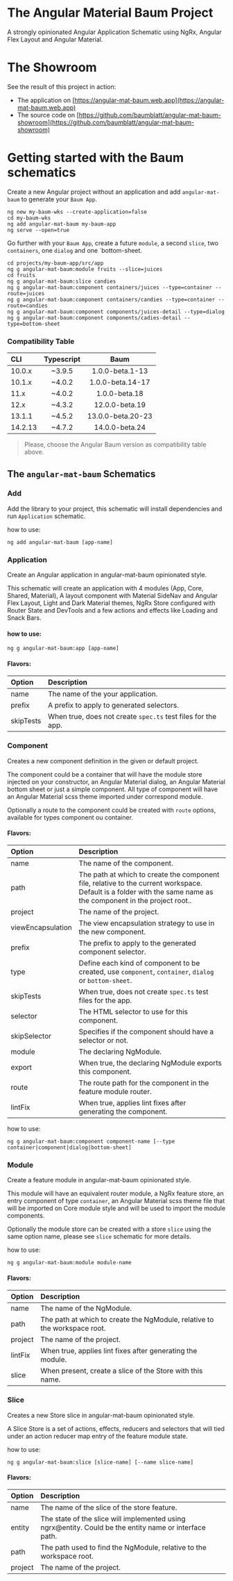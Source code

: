 # The Angular Material Baum Project

A strongly opinionated Angular Application Schematic using NgRx, Angular Flex Layout and Angular Material.

# The Showroom

See the result of this project in action:
- The application on [https://angular-mat-baum.web.app](https://angular-mat-baum.web.app)
- The source code on [https://github.com/baumblatt/angular-mat-baum-showroom](https://github.com/baumblatt/angular-mat-baum-showroom)

# Getting started with the Baum schematics

Create a new Angular project without an application and add `angular-mat-baum` to generate your `Baum App`.

```
ng new my-baum-wks --create-application=false
cd my-baum-wks
ng add angular-mat-baum my-baum-app
ng serve --open=true
```

Go further with your `Baum App`, create a future `module`, a second `slice`, two `containers`, one `dialog` and one `bottom-sheet.

```
cd projects/my-baum-app/src/app
ng g angular-mat-baum:module fruits --slice=juices
cd fruits
ng g angular-mat-baum:slice candies
ng g angular-mat-baum:component containers/juices --type=container --route=juices
ng g angular-mat-baum:component containers/candies --type=container --route=candies
ng g angular-mat-baum:component components/juices-detail --type=dialog
ng g angular-mat-baum:component components/cadies-detail --type=bottom-sheet
```

### Compatibility Table

| CLI     | Typescript |       Baum        |
|:--------|:----------:|:-----------------:|
| 10.0.x  |   ~3.9.5   |  1.0.0-beta.1-13  |         
| 10.1.x  |   ~4.0.2   | 1.0.0-beta.14-17  |
| 11.x    |   ~4.0.2   |   1.0.0-beta.18   |
| 12.x    |   ~4.3.2   |  12.0.0-beta.19   |
| 13.1.1  |   ~4.5.2   | 13.0.0-beta.20-23 |
| 14.2.13 |   ~4.7.2   |  14.0.0-beta.24   |

> Please, choose the Angular Baum version as compatibility table above.

## The `angular-mat-baum` Schematics

### Add

Add the library to your project, this schematic will install dependencies and run `Application` schematic.

how to use:
```
ng add angular-mat-baum [app-name]
```

### Application

Create an Angular application in angular-mat-baum opinionated style. 

This schematic will create an application with
4 modules (App, Core, Shared, Material), A layout component with Material SideNav and Angular Flex Layout, 
Light and Dark Material themes, NgRx Store configured with Router State and DevTools and a few actions and effects like
Loading and Snack Bars.

#### how to use:
```
ng g angular-mat-baum:app [app-name]
```

#### Flavors:

| Option    | Description                                                  |
|:----------|:-------------------------------------------------------------|
| name      | The name of the your application.                            |
| prefix    | A prefix to apply to generated selectors.                    |
| skipTests | When true, does not create `spec.ts` test files for the app. |

### Component

Creates a new component definition in the given or default project.

The component could be a container that will have the module store injected on your constructor, 
an Angular Material dialog, an Angular Material bottom sheet or just a simple component. All type of component
will have an Angular Material scss theme imported under correspond module.

Optionally a route to the component could be created with `route` options, available for types component ou container.

#### Flavors:

| Option             | Description                                                                                                                                                      |
|:-------------------|:-----------------------------------------------------------------------------------------------------------------------------------------------------------------|
| name               | The name of the component.                                                                                                                                       |
| path               | The path at which to create the component file, relative to the current workspace. Default is a folder with the same name as the component in the project root.. |
| project            | The name of the project.                                                                                                                                         |
| viewEncapsulation  | The view encapsulation strategy to use in the new component.                                                                                                     |
| prefix             | The prefix to apply to the generated component selector.                                                                                                         |
| type               | Define each kind of component to be created, use `component`, `container`, `dialog` or `bottom-sheet`.                                                           |
| skipTests          | When true, does not create `spec.ts` test files for the app.                                                                                                     |
| selector           | The HTML selector to use for this component.                                                                                                                     |
| skipSelector       | Specifies if the component should have a selector or not.                                                                                                        |
| module             | The declaring NgModule.                                                                                                                                          |
| export             | When true, the declaring NgModule exports this component.                                                                                                        |
| route              | The route path for the component in the feature module router.                                                                                                   |
| lintFix            | When true, applies lint fixes after generating the component.                                                                                                    |

how to use:
```
ng g angular-mat-baum:component component-name [--type container|component|dialog|bottom-sheet]
```

### Module

Create a feature module in angular-mat-baum opinionated style.

This module will have an equivalent router module, a NgRx feature store, an entry component of type `container`,
an Angular Material scss theme file that will be imported on Core module style and will be used to import the module
components.

Optionally the module store can be created with a store `slice` using the same option name, please see `slice` schematic for more details. 

how to use:
```
ng g angular-mat-baum:module module-name
```

#### Flavors:

| Option    | Description                                                               |
|:----------|:--------------------------------------------------------------------------|
| name      | The name of the NgModule.                                                 |
| path      | The path at which to create the NgModule, relative to the workspace root. |
| project   | The name of the project.                                                  |
| lintFix   | When true, applies lint fixes after generating the module.                |
| slice     | When present, create a slice of the Store with this name.                 |

### Slice

Creates a new Store slice in angular-mat-baum opinionated style.

A Slice Store is a set of actions, effects, reducers and selectors that will tied under an action reducer map entry of
the feature module state. 

how to use:
```
ng g angular-mat-baum:slice [slice-name] [--name slice-name]
```

#### Flavors:

| Option    | Description                                                                                            |
|:----------|:-------------------------------------------------------------------------------------------------------|
| name      | The name of the slice of the store feature.                                                            |
| entity    | The state of the slice will implemented using ngrx@entity. Could be the entity name or interface path. |
| path      | The path used to find the NgModule, relative to the workspace root.                                    |
| project   | The name of the project.                                                                               |
